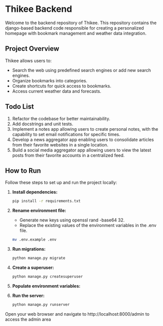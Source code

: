 # Thikee Backend

Welcome to the backend repository of Thikee. This repository contains the django-based backend code responsible for creating a personalized homepage with bookmark management and weather data integration.

## Project Overview

Thikee allows users to:
- Search the web using predefined search engines or add new search engines.
- Organize bookmarks into categories.
- Create shortcuts for quick access to bookmarks.
- Access current weather data and forecasts.

## Todo List

1. Refactor the codebase for better maintainability.
2. Add docstrings and unit tests.
3. Implement a notes app allowing users to create personal notes, with the capability to set email notifications for specific times.
4. Develop a news aggregator app enabling users to consolidate articles from their favorite websites in a single location.
5. Build a social media aggregator app allowing users to view the latest posts from their favorite accounts in a centralized feed.

## How to Run

Follow these steps to set up and run the project locally:

1. **Install dependencies:**
   ```bash
   pip install -r requirements.txt

2. **Rename environment file:**
   - Generate new keys using openssl rand -base64 32.
   - Replace the existing values of the environment variables in the .env file.
   ```bash
   mv .env.example .env

3. **Run migrations:**
   ```bash
   python manage.py migrate

4. **Create a superuser:**
   ```bash
   python manage.py createsuperuser

5. **Populate environment variables:**

6. **Run the server:**
   ```bash
   python manage.py runserver

Open your web browser and navigate to http://localhost:8000/admin to access the admin area